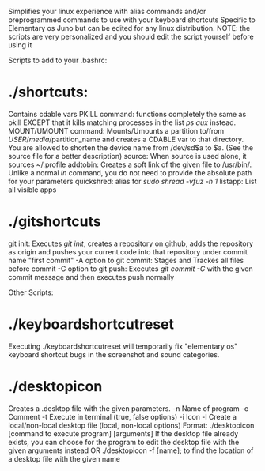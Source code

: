 Simplifies your linux experience with alias commands and/or preprogrammed commands to use with your keyboard shortcuts
Specific to Elementary os Juno but can be edited for any linux distribution.
NOTE: the scripts are very personalized and you should edit the script yourself before using it

Scripts to add to your .bashrc:

# ./shortcuts:
Contains cdable vars
PKILL command: functions completely the same as pkill EXCEPT that it kills matching processes in the list *ps aux* instead.
MOUNT/UMOUNT command: Mounts/Umounts a partition to/from $USER/media/$partition_name and creates a CDABLE var to that directory. You are allowed to shorten the device name from /dev/sd$a to $a. (See the source file for a better description)
source: When source is used alone, it sources ~/.profile
addtobin: Creates a soft link of the given file to /usr/bin/. Unlike a normal *ln* command, you do not need to provide the absolute path for your parameters
quickshred: alias for *sudo shread -vfuz -n 1*
listapp: List all visible apps

# ./gitshortcuts
git init: Executes *git init*, creates a repository on github, adds the repository as origin and pushes your current code into that repository under commit name "first commit"
-A option to git commit: Stages and Trackes all files before commit
-C option to git push: Executes *git commit -C* with the given commit message and then executes push normally

Other Scripts:
# ./keyboardshortcutreset
Executing ./keyboardshortcutreset will temporarily fix "elementary os" keyboard shortcut bugs in the screenshot and sound categories.

# ./desktopicon
Creates a .desktop file with the given parameters. 
-n Name of program
-c Comment
-t Execute in terminal (true, false options)
-i Icon 
-l Create a local/non-local desktop file (local, non-local options)
Format: ./desktopicon [command to execute program] [arguments]
If the desktop file already exists, you can choose for the program to edit the desktop file with the given arguments instead
OR
./desktopicon -f [name]; to find the location of a desktop file with the given name


